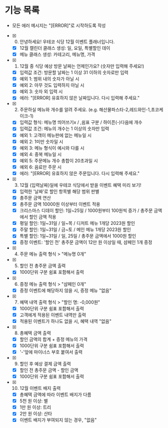 # 기능 목록

- 모든 에러 메시지는 "[ERROR]"로 시작하도록 작성

- [x] 0. 안녕하세요! 우테코 식당 12월 이벤트 플래너입니다.
  - [x] 12월 캘린더 클래스 생성: 일, 요일, 특별할인 데이
  - [x] 메뉴 클래스 생성: 카테고리, 메뉴명, 가격
- [x] 1. 12월 중 식당 예상 방문 날짜는 언제인가요? (숫자만 입력해 주세요!)
  - [x] 입력값 조건: 방문할 날짜는 1 이상 31 이하의 숫자로만 입력
  - [x] 예외 1: 범위 내의 숫자가 아닐 시
  - [x] 예외 2: 아무 것도 입력하지 아닐 시
  - [x] 예외 3: 숫자 외 입력 시
  - [x] 에러: "[ERROR] 유효하지 않은 날짜입니다. 다시 입력해 주세요."
- [x] 2. 주문하실 메뉴와 개수를 알려 주세요. (e.g. 해산물파스타-2,레드와인-1,초코케이크-1)
  - [x] 입력값 형식: 메뉴명 띄어쓰기x / ,쉼표 구분 / 하이픈(-)다음에 개수
  - [x] 입력값 조건: 메뉴의 개수는 1 이상의 숫자만 입력
  - [x] 예외 1: 고객이 메뉴판에 없는 메뉴일 시
  - [x] 예외 2: 1미만 숫자일 시
  - [x] 예외 3: 메뉴 형식이 예시와 다를 시
  - [x] 예외 4: 중복 메뉴일 시
  - [x] 예외 5: 주문메뉴 개수 총합이 20초과일 시
  - [x] 예외 6: 음료만 주문 시
  - [x] 에러: "[ERROR] 유효하지 않은 주문입니다. 다시 입력해 주세요."
- [x] 3. 12월 {입력날짜}일에 우테코 식당에서 받을 이벤트 혜택 미리 보기!
  - [x] 입력한 '날짜'로 할인 항목별 해당 범위 판별
  - [x] 총주문 금액 연산
  - [x] 총주문 금액 10000원 이상부터 이벤트 적용
  - [x] 크리스마스 디데이 할인: 1일~25일 / 1000원부터 100원씩 증가 / 총주문 금액에서 할인 금액 적용
  - [x] 평일 할인: 1일~31일 / 일~목 / 디저트 메뉴 1개당 2023원 할인
  - [x] 주말 할인: 1일~31일 / 금~토 / 메인 메뉴 1개당 2023원 할인
  - [x] 특별 할인: 1일~31일 / 일, 25일 / 총주문 금액에서 1000원 할인
  - [x] 증정 이벤트: '할인 전' 총주문 금액이 12만 원 이상일 때, 샴페인 1개 증정
- [x] 4. 주문 메뉴 출력 형식 > "메뉴명 0개"
- [x] 5. 할인 전 총주문 금액 출력
  - [x] 1000단위 구분 쉼표 포함해서 출력
- [x] 6. 증정 메뉴 출력 형식 > "샴페인 0개"
  - [x] 증정 이벤트에 해당하지 않을 시, 증정 메뉴 "없음"
- [x] 7. 혜택 내역 출력 형식 > "할인 명: -0,000원"
  - [x] 1000단위 구분 쉼표 포함해서 출력
  - [x] 고객에게 적용된 이벤트 내역만 출력
  - [x] 적용된 이벤트가 하나도 없을 시, 혜택 내역 "없음"
- [x] 8. 총혜택 금액 출력
  - [x] 할인 금액의 합계 + 증정 메뉴의 가격
  - [x] 1000단위 구분 쉼표 포함해서 출력
  - [x] '-'앞에 마이너스 부호 붙여서 출력
- [x] 9. 할인 후 예상 결제 금액 출력
  - [x] 할인 전 총주문 금액 - 할인 금액
  - [x] 1000단위 구분 쉼표 포함해서 출력
- [x] 10. 12월 이벤트 배지 출력
  - [x] 총혜택 금액에 따라 이벤트 배지가 다름
  - [x] 5천 원 이상: 별
  - [x] 1만 원 이상: 트리
  - [x] 2만 원 이상: 산타
  - [x] 이벤트 배지가 부여되지 않는 경우, "없음"
